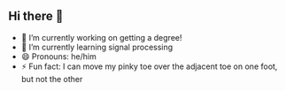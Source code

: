 ## Hi there 👋

- 🔭 I’m currently working on getting a degree!
- 🌱 I’m currently learning signal processing
- 😄 Pronouns: he/him
- ⚡ Fun fact: I can move my pinky toe over the adjacent toe on one foot, but not the other

<!--
**sebwk01/sebwk01** is a ✨ _special_ ✨ repository because its `README.md` (this file) appears on your GitHub profile.
-->
